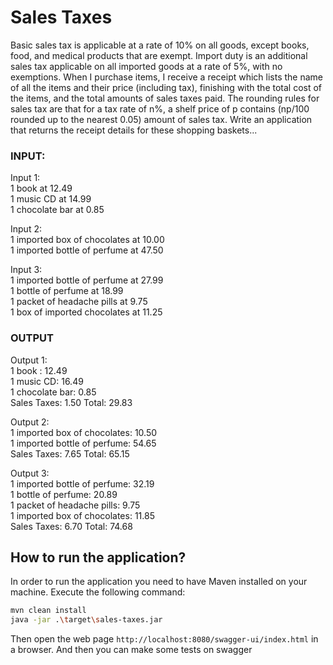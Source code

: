 # Sales Taxes

Basic sales tax is applicable at a rate of 10% on all goods, except books, food, and medical products that
are exempt. Import duty is an additional sales tax applicable on all imported goods at a rate of 5%, with no
exemptions.
When I purchase items, I receive a receipt which lists the name of all the items and their price (including tax),
finishing with the total cost of the items, and the total amounts of sales taxes paid. The rounding rules for
sales tax are that for a tax rate of n%, a shelf price of p contains (np/100 rounded up to the nearest 0.05)
amount of sales tax.
Write an application that returns the receipt details for these shopping baskets...

### INPUT:

Input 1:</br>
1 book at 12.49</br>
1 music CD at 14.99</br>
1 chocolate bar at 0.85</br>

Input 2:</br>
1 imported box of chocolates at 10.00</br>
1 imported bottle of perfume at 47.50</br>

Input 3:</br>
1 imported bottle of perfume at 27.99</br>
1 bottle of perfume at 18.99</br>
1 packet of headache pills at 9.75</br>
1 box of imported chocolates at 11.25</br>

### OUTPUT

Output 1:</br>
1 book : 12.49</br>
1 music CD: 16.49</br>
1 chocolate bar: 0.85</br>
Sales Taxes: 1.50 Total: 29.83</br>

Output 2:</br>
1 imported box of chocolates: 10.50</br>
1 imported bottle of perfume: 54.65</br>
Sales Taxes: 7.65 Total: 65.15</br>

Output 3:</br>
1 imported bottle of perfume: 32.19</br>
1 bottle of perfume: 20.89</br>
1 packet of headache pills: 9.75</br>
1 imported box of chocolates: 11.85</br>
Sales Taxes: 6.70 Total: 74.68</br>

## How to run the application?

In order to run the application you need to have Maven installed on your machine. Execute the
following command:

```sh
mvn clean install
java -jar .\target\sales-taxes.jar
```

Then open the web page `http://localhost:8080/swagger-ui/index.html` in a browser.
And then you can make some tests on swagger
